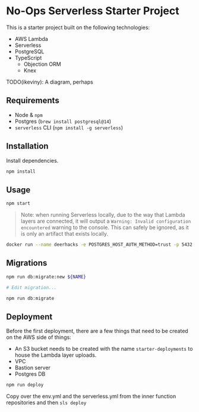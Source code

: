 # No-Ops Serverless Starter Project

This is a starter project built on the following technologies:

- AWS Lambda
- Serverless
- PostgreSQL
- TypeScript
  - Objection ORM
  - Knex

TODO(ikeviny): A diagram, perhaps

## Requirements

- Node & `npm`
- Postgres (`brew install postgresql@14`)
- `serverless` CLI (`npm install -g serverless`)

## Installation

Install dependencies.

```sh
npm install
```

## Usage

```sh
npm start
```

> Note: when running Serverless locally, due to the way that Lambda layers are connected, it will output a `Warning: Invalid configuration encountered` warning to the console. This can safely be ignored, as it is only an artifact that exists locally.

```sh
docker run --name deerhacks -e POSTGRES_HOST_AUTH_METHOD=trust -p 5432:5432 -d postgres
```

## Migrations

```sh
npm run db:migrate:new ${NAME}

# Edit migration...

npm run db:migrate
```

## Deployment

Before the first deployment, there are a few things that need to be created on the AWS side of things:

- An S3 bucket needs to be created with the name `starter-deployments` to house the Lambda layer uploads.
- VPC
- Bastion server
- Postgres DB

```sh
npm run deploy
```

Copy over the env.yml and the serverless.yml from the inner function repositories and then `sls deploy`

